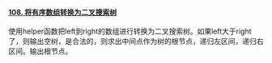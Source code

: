#### [108. 将有序数组转换为二叉搜索树](https://leetcode.cn/problems/convert-sorted-array-to-binary-search-tree/)

使用helper函数把left到right的数组进行转换为二叉搜索树。如果left大于right了，则输出空树，是合法的，则求出中间点作为树的根节点，递归左区间，递归右区间。输出根节点。